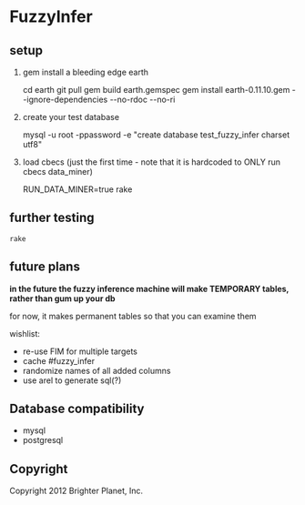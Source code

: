 # FuzzyInfer

## setup

1) gem install a bleeding edge earth

    cd earth
    git pull
    gem build earth.gemspec
    gem install earth-0.11.10.gem --ignore-dependencies --no-rdoc --no-ri

2) create your test database

    mysql -u root -ppassword -e "create database test_fuzzy_infer charset utf8"

3) load cbecs (just the first time - note that it is hardcoded to ONLY run cbecs data_miner)

    RUN_DATA_MINER=true rake

## further testing

    rake

## future plans

**in the future the fuzzy inference machine will make TEMPORARY tables, rather than gum up your db**

for now, it makes permanent tables so that you can examine them

wishlist:

* re-use FIM for multiple targets
* cache #fuzzy_infer
* randomize names of all added columns
* use arel to generate sql(?)

## Database compatibility

* mysql
* postgresql

## Copyright

Copyright 2012 Brighter Planet, Inc.
